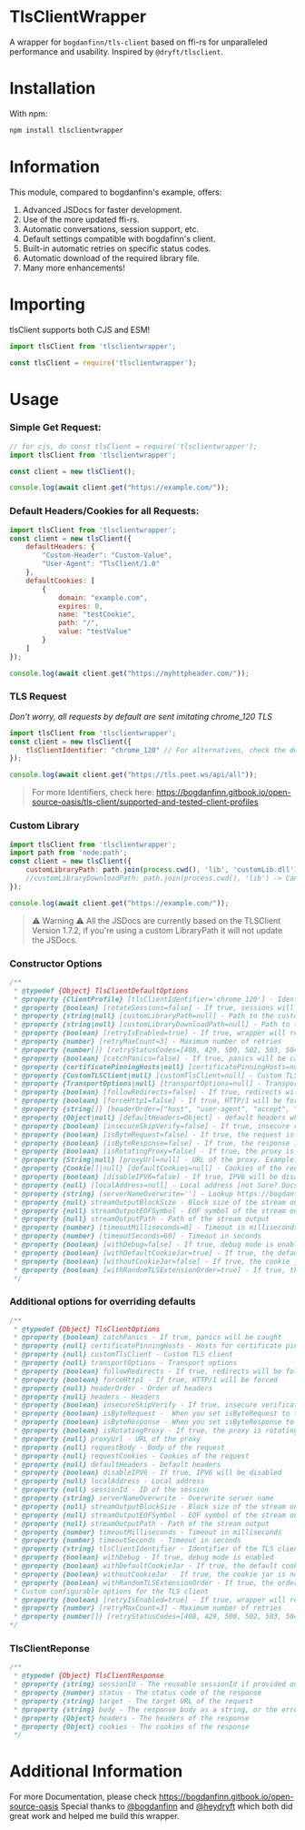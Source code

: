 # TlsClientWrapper
A wrapper for `bogdanfinn/tls-client` based on ffi-rs for unparalleled performance and usability. Inspired by `@dryft/tlsclient`.

# Installation
With npm: 
```bash
npm install tlsclientwrapper
```

# Information
This module, compared to bogdanfinn's example, offers:
1. Advanced JSDocs for faster development.
2. Use of the more updated ffi-rs.
3. Automatic conversations, session support, etc.
4. Default settings compatible with bogdafinn's client.
5. Built-in automatic retries on specific status codes.
6. Automatic download of the required library file.
7. Many more enhancements!

# Importing
tlsClient supports both CJS and ESM!
```js
import tlsClient from 'tlsclientwrapper';
```

```js
const tlsClient = require('tlsclientwrapper');
```

# Usage
### Simple Get Request:
```js
// for cjs, do const tlsClient = require('tlsclientwrapper');
import tlsClient from 'tlsclientwrapper'; 

const client = new tlsClient();

console.log(await client.get("https://example.com/"));
```

### Default Headers/Cookies for all Requests:
```js
import tlsClient from 'tlsclientwrapper';
const client = new tlsClient({
    defaultHeaders: {
        "Custom-Header": "Custom-Value",
        "User-Agent": "TlsClient/1.0"
    },
    defaultCookies: [
        {
            domain: "example.com",
            expires: 0,
            name: "testCookie",
            path: "/",
            value: "testValue"
        }
    ]
});

console.log(await client.get("https://myhttpheader.com/"));
```

### TLS Request
*Don't worry, all requests by default are sent imitating chrome_120 TLS*
```js
import tlsClient from 'tlsclientwrapper';
const client = new tlsClient({
    tlsClientIdentifier: "chrome_120" // For alternatives, check the docs or the JSDocs
});

console.log(await client.get("https://tls.peet.ws/api/all"));
```
> For more Identifiers, check here: https://bogdanfinn.gitbook.io/open-source-oasis/tls-client/supported-and-tested-client-profiles

### Custom Library
```js
import tlsClient from 'tlsclientwrapper';
import path from 'node:path';
const client = new tlsClient({
    customLibraryPath: path.join(process.cwd(), 'lib', 'customLib.dll') // Path must be complete
    //customLibraryDownloadPath: path.join(process.cwd(), 'lib') -> Can also be set if wanted, else os.temp or process.cwd is used.
});

console.log(await client.get("https://example.com/"));
```

> ⚠️ Warning ⚠️
> All the JSDocs are currently based on the TLSClient Version 1.7.2, if you're using a custom LibraryPath it will not update the JSDocs.

### Constructor Options
```js
/**
 * @typedef {Object} TlsClientDefaultOptions
 * @property {ClientProfile} [tlsClientIdentifier='chrome_120'] - Identifier of the TLS client
 * @property {boolean} [rotateSessions=false] - If true, sessions will be rotated on each request -> This will cause the cookies to be reset
 * @property {string|null} [customLibraryPath=null] - Path to the custom library file
 * @property {string|null} [customLibraryDownloadPath=null] - Path to the custom library download folder
 * @property {boolean} [retryIsEnabled=true] - If true, wrapper will retry the request based on retryStatusCodes
 * @property {number} [retryMaxCount=3] - Maximum number of retries
 * @property {number[]} [retryStatusCodes=[408, 429, 500, 502, 503, 504, 521, 522, 523, 524]] - Status codes for retries
 * @property {boolean} [catchPanics=false] - If true, panics will be caught
 * @property {certificatePinningHosts|null} [certificatePinningHosts=null] - Hosts for certificate pinning
 * @property {CustomTLSClient|null} [customTlsClient=null] - Custom TLS client
 * @property {TransportOptions|null} [transportOptions=null] - Transport options
 * @property {boolean} [followRedirects=false] - If true, redirects will be followed
 * @property {boolean} [forceHttp1=false] - If true, HTTP/1 will be forced
 * @property {string[]} [headerOrder=["host", "user-agent", "accept", "accept-language", "accept-encoding", "connection", "upgrade-insecure-requests", "if-modified-since", "cache-control", "dnt", "content-length", "content-type", "range", "authorization", "x-real-ip", "x-forwarded-for", "x-requested-with", "x-csrf-token", "x-request-id", "sec-ch-ua", "sec-ch-ua-mobile", "sec-ch-ua-platform", "sec-fetch-dest", "sec-fetch-mode", "sec-fetch-site", "origin", "referer", "pragma", "max-forwards", "x-http-method-override", "if-unmodified-since", "if-none-match", "if-match", "if-range", "accept-datetime"]] - Order of headers
 * @property {Object|null} [defaultHeaders=Object] - default headers which will be used in every request - Default: UserAgent Chrome v120
 * @property {boolean} [insecureSkipVerify=false] - If true, insecure verification will be skipped
 * @property {boolean} [isByteRequest=false] - If true, the request is a byte request
 * @property {boolean} [isByteResponse=false] - If true, the response is a byte response
 * @property {boolean} [isRotatingProxy=false] - If true, the proxy is rotating
 * @property {String|null} [proxyUrl=null] - URL of the proxy. Example: http://user:password@ip:port
 * @property {Cookie[]|null} [defaultCookies=null] - Cookies of the request
 * @property {boolean} [disableIPV6=false] - If true, IPV6 will be disabled
 * @property {null} [localAddress=null] - Local address [not Sure? Docs are not clear]
 * @property {string} [serverNameOverwrite=''] - Lookup https://bogdanfinn.gitbook.io/open-source-oasis/tls-client/client-options
 * @property {null} streamOutputBlockSize - Block size of the stream output
 * @property {null} streamOutputEOFSymbol - EOF symbol of the stream output
 * @property {null} streamOutputPath - Path of the stream output
 * @property {number} [timeoutMilliseconds=0] - Timeout in milliseconds
 * @property {number} [timeoutSeconds=60] - Timeout in seconds
 * @property {boolean} [withDebug=false] - If true, debug mode is enabled
 * @property {boolean} [withDefaultCookieJar=true] - If true, the default cookie jar is used
 * @property {boolean} [withoutCookieJar=false] - If true, the cookie jar is not used
 * @property {boolean} [withRandomTLSExtensionOrder=true] - If true, the order of TLS extensions is randomized
 */
```

### Additional options for overriding defaults
```js
/**
 * @typedef {Object} TlsClientOptions
 * @property {boolean} catchPanics - If true, panics will be caught
 * @property {null} certificatePinningHosts - Hosts for certificate pinning
 * @property {null} customTlsClient - Custom TLS client
 * @property {null} transportOptions - Transport options
 * @property {boolean} followRedirects - If true, redirects will be followed
 * @property {boolean} forceHttp1 - If true, HTTP/1 will be forced
 * @property {null} headerOrder - Order of headers
 * @property {null} headers - Headers
 * @property {boolean} insecureSkipVerify - If true, insecure verification will be skipped
 * @property {boolean} isByteRequest -  When you set isByteRequest to true the request body needs to be a base64 encoded string. Useful when you want to upload images for example.
 * @property {boolean} isByteResponse - When you set isByteResponse to true the response body will be a base64 encoded string. Useful when you want to download images for example.
 * @property {boolean} isRotatingProxy - If true, the proxy is rotating
 * @property {null} proxyUrl - URL of the proxy
 * @property {null} requestBody - Body of the request
 * @property {null} requestCookies - Cookies of the request
 * @property {null} defaultHeaders - Default headers
 * @property {boolean} disableIPV6 - If true, IPV6 will be disabled
 * @property {null} localAddress - Local address
 * @property {null} sessionId - ID of the session
 * @property {string} serverNameOverwrite - Overwrite server name
 * @property {null} streamOutputBlockSize - Block size of the stream output
 * @property {null} streamOutputEOFSymbol - EOF symbol of the stream output
 * @property {null} streamOutputPath - Path of the stream output
 * @property {number} timeoutMilliseconds - Timeout in milliseconds
 * @property {number} timeoutSeconds - Timeout in seconds
 * @property {string} tlsClientIdentifier - Identifier of the TLS client
 * @property {boolean} withDebug - If true, debug mode is enabled
 * @property {boolean} withDefaultCookieJar - If true, the default cookie jar is used
 * @property {boolean} withoutCookieJar - If true, the cookie jar is not used
 * @property {boolean} withRandomTLSExtensionOrder - If true, the order of TLS extensions is randomized
 * Custom configurable options for the TLS client
 * @property {boolean} [retryIsEnabled=true] - If true, wrapper will retry the request based on retryStatusCodes
 * @property {number} [retryMaxCount=3] - Maximum number of retries
 * @property {number[]} [retryStatusCodes=[408, 429, 500, 502, 503, 504, 521, 522, 523, 524]] - Status codes for retries
*/
```

### TlsClientReponse
```js
/**
 * @typedef {Object} TlsClientResponse
 * @property {string} sessionId - The reusable sessionId if provided on the request
 * @property {number} status - The status code of the response
 * @property {string} target - The target URL of the request
 * @property {string} body - The response body as a string, or the error message
 * @property {Object} headers - The headers of the response
 * @property {Object} cookies - The cookies of the response
 */
```


# Additional Information
For more Documentation, please check https://bogdanfinn.gitbook.io/open-source-oasis
Special thanks to [@bogdanfinn](https://github.com/bogdanfinn) and [@heydryft](https://github.com/heydryft) which both did great work and helped me build this wrapper.


